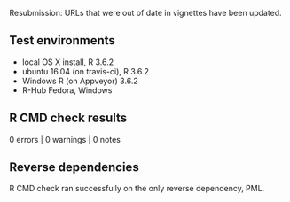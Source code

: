 Resubmission: URLs that were out of date in vignettes have been updated.

## Test environments

* local OS X install, R 3.6.2
* ubuntu 16.04 (on travis-ci), R 3.6.2
* Windows R (on Appveyor) 3.6.2
* R-Hub Fedora, Windows

## R CMD check results

0 errors | 0 warnings | 0 notes

## Reverse dependencies

R CMD check ran successfully on the only reverse dependency, PML.
